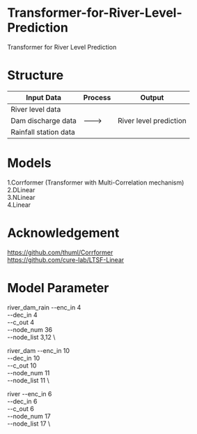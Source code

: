 # Transformer-for-River-Level-Prediction
Transformer for River Level Prediction <br/>

# Structure
| Input Data            | Process | Output                   |
|-----------------------|---------|--------------------------|
| River level data      |         |                          |
| Dam discharge data    |  --->   | River level prediction   |
| Rainfall station data |         |                          |

# Models
  1.Corrformer (Transformer with Multi-Correlation mechanism) <br/>
  2.DLinear <br/>
  3.NLinear <br/>
  4.Linear <br/>


# Acknowledgement
https://github.com/thuml/Corrformer <br/>
https://github.com/cure-lab/LTSF-Linear <br/>


# Model Parameter
river_dam_rain
  --enc_in 4 \
  --dec_in 4 \
  --c_out 4 \
  --node_num 36 \
  --node_list 3,12 \

river_dam
  --enc_in 10 \
  --dec_in 10 \
  --c_out 10 \
  --node_num 11 \
  --node_list 11 \

river
  --enc_in 6 \
  --dec_in 6 \
  --c_out 6 \
  --node_num 17 \
  --node_list 17 \
